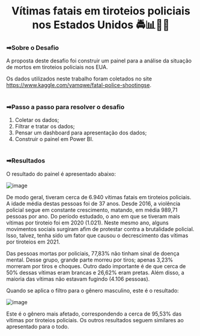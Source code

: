#

<div>
  <h1 align="center"> Vítimas fatais em tiroteios policiais nos Estados Unidos 🚔📊👨‍✈️ </h1>
</div>


<h3>➡Sobre o Desafio </h3>

A proposta deste desafio foi construir um painel para a análise da situação de mortos em tiroteios policiais nos EUA. 

Os dados utilizados neste trabalho foram coletados no site https://www.kaggle.com/yamqwe/fatal-police-shootingse. 

# 

<h3>➡Passo a passo para resolver o desafio </h3>

1. Coletar os dados;
2. Filtrar e tratar os dados;
3. Pensar um dashboard para apresentação dos dados;
4. Construir o painel em Power BI.

#

<h3>➡Resultados </h3>

O resultado do painel é apresentado abaixo:

![image](https://user-images.githubusercontent.com/80979270/153761615-cbb1ff3a-5031-4adb-a95b-cfea32239982.png)

De modo geral, tiveram cerca de 6.940 vítimas fatais em tiroteios policiais. A idade média destas pessoas foi de 37 anos. Desde 2016, a violência policial segue em constante crescimento, matando, em média 989,71 pessoas por ano. Do período estudado, o ano em que se tiveram mais vítimas por tiroteio foi em 2020 (1.021). Neste mesmo ano, alguns movimentos sociais surgiram afim de protestar contra a brutalidade policial. Isso, talvez, tenha sido um fator que causou o decrescimento das vítimas por tiroteios em 2021. 

Das pessoas mortas por policiais, 77,83% não tinham sinal de doença mental. Desse grupo, grande parte morreu por tiros; apenas 3,23% morreram por tiros e choques. Outro dado importante é de que cerca de 50% dessas vítimas eram brancas e 26,62% eram pretas. Além disso, a maioria das vítimas não estavam fugindo (4.106 pessoas). 

Quando se aplica o filtro para o gênero masculino, este é o resultado:

![image](https://user-images.githubusercontent.com/80979270/153762636-4ea56448-4159-403d-99f0-519aac589943.png)

Este é o gênero mais afetado, correspondendo a cerca de 95,53% das vítimas por tiroteios policiais. Os outros resultados seguem similares ao apresentado para o todo.
